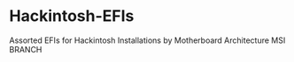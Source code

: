 # Hackintosh-EFIs
Assorted EFIs for Hackintosh Installations by Motherboard Architecture
MSI BRANCH
